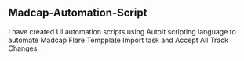 ## Madcap-Automation-Script
I have created UI automation scripts using AutoIt scripting language to automate Madcap Flare Tempplate Import task and Accept All Track Changes.
